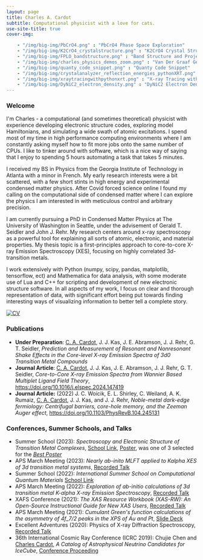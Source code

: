 ```yaml
---
layout: page
title: Charles A. Cardot
subtitle: Computational physicist with a love for cats.
use-site-title: true
cover-img:

    - "/img/big-img/PbCrO4.png" : "PbCrO4 Phase Space Exploration"
    - "/img/big-img/K2CrO4_crystalstructure.png" : "K2CrO4 Crystal Structure (FPLO)"
    - "/img/big-img/FPLO_bandstructure.png" : "Band Structure and Projected Density of States"
    - "/img/big-img/charles_physics_demos_zoom.png" : "Van Der Graaf Generator Physics Demo"
    - "/img/big-img/quanty_code_snippet.png" : "Quanty Code Snippet"
    - "/img/big-img/crystalanalyzer_reflection_energies_pythonXRT.png" : "Johann Error in Python XRT"
    - "/img/big-img/xraytracingwithpythonxrt.png" : "X-ray Tracing with Python XRT"
    - "/img/big-img/DyNiC2_electron_density.png" : "DyNiC2 Electron Density"
---
```


### Welcome
I'm Charles - a computational (and sometimes theoretical) physicist with experience developing electronic structure codes, exploring model Hamiltonians, and simulating a wide swath of atomic excitations. I spend most of my time in high performance computing environments where I am constantly asking myself how to fit more jobs onto the same number of CPUs. I like to tinker around with software, which is a nice way of saying that I enjoy to spending 5 hours automating a task that takes 5 minutes.

I received my BS in Physics from the Georgia Institute of Technology in Atlanta with a minor in French. My early research interests were a bit scattered, with a few short stints in high energy and experimental condensed matter physics. After Covid forced science online I found my calling on the computational side of condensed matter where I can explore the physics I am interested in with meticulous control and arbitrary precision.

I am currently pursuing a PhD in Condensed Matter Physics at The University of Washington in Seattle, under the advisement of Gerald T. Seidler and John J. Rehr. My research centers around x-ray spectroscopy as a powerful tool for explaining all sorts of atomic, electronic, and material properties. My thesis topic is a first-principles approach to core-to-core X-ray Emission Spectroscopy (XES), focusing on highly correlated 3d-transition metals. 

I work extensively with Python (numpy, scipy, pandas, matplotlib, tensorflow, ect) and Mathematica for data analysis, with some moderate use of Lua and C++ for scripting and development of new electronic structure software. In all aspects of my work, I focus on clear and thorough representation of data, with significant effort being put towards finding interesting ways of visualizing information to better tell a complete story.


[![CV](https://img.shields.io/badge/Download-my%20CV-lightgrey?style=for-the-badge)](https://docs.google.com/document/d/1kkstTDyYrDNx06LGMFckyitwLFeh-uIi/edit?usp=sharing&ouid=104204760268694891005&rtpof=true&sd=true)

### Publications
- **Under Preparation**: <u>C. A. Cardot</u>, J. J. Kas, J. E. Abramson, J. J. Rehr, G. T. Seidler, *Prediction and Measurement of Resonant and Nonresonant Shake Effects in the Core-level X-ray Emission Spectra of 3d0 Transition Metal Compounds*
- **Journal Article**: <u>C. A. Cardot</u>, J. J. Kas, J. E. Abramson, J. J. Rehr, G. T. Seidler, *Core-to-Core X-ray Emission Spectra from Wannier Based Multiplet Ligand Field Theory*, https://doi.org/10.1016/j.elspec.2024.147419
- **Journal Article:** (2022) J. C. Woicik, E. L. Shirley, C. Weiland, A. K. Rumaiz, <u>C. A. Cardot</u>, J. J. Kas, and J. J. Rehr, *Noble-metal dark-edge fermiology: Centrifugal barriers, core-hole memory, and the Zeeman Auger effect*, https://doi.org/10.1103/PhysRevB.104.245131

### Conferences, Summer Schools, and Talks
- Summer School (2023): *Spectroscopy and Electronic Structure of Transition Metal Complexes*, [School Link](https://www.cec.mpg.de/en/detail-view/summer-school-spectroscopy-and-electronic-structure-of-transition-metal-complexes), [Poster](https://drive.google.com/file/d/1bW2QurNU4GyWK1I5sSv_nRxpTRdKLxgw/view?usp=drive_link), was one of 3 selected for the [*Best Poster*](https://drive.google.com/file/d/1QQYOkNYsugRaBhkXGR0yTrPD0qKNpXJk/view?usp=drive_link)
- APS March Meeting (2023): *Nearly ab-inito MLFT applied to Kalpha XES of 3d transition metal systems*, [Recorded Talk](https://youtu.be/AekHwO6IBmw)
- Summer School (2022): *International Summer School on Computational Quantum Materials* [School Link](https://pitp.phas.ubc.ca/confs/sherbrooke2022/index.html)
- APS March Meeting (2022): *Exploration of ab-initio calculations of 3d transition metal K-alpha X-ray Emission Spectroscopy*, [Recorded Talk](https://www.youtube.com/watch?v=QeKPRC6n01w)
- XAFS Conference (2021): *The XAS Resource Workbook (XAS-RW): An Open-Source Instructional Guide for New XAS Users*, [Recorded Talk](https://www.youtube.com/watch?v=4OpNQ1lUFVE) 
- APS March Meeting (2021): *Cumulant Green's function calculations of the asymmetry of 4f_7/2 peaks in the XPS of Au and Pt*, [Slide Deck](https://1drv.ms/p/s!AvWklJa15PD-gjiT-872iVU1o2EH?e=8Nvnuj)
- Excellent Adventures (2020): Physics of X-ray Diffraction Spectroscopy, [Recorded Talk](https://www.youtube.com/watch?v=qms4dx7ozt8&t=1182s)
- 36th International Cosmic Ray Conference (ICRC 2019): Chujie Chen and <u>Charles Cardot</u>, *A Catalog of Astrophysical Neutrino Candidates for IceCube*, [Conference Proceeding](https://arxiv.org/abs/1908.05290)


